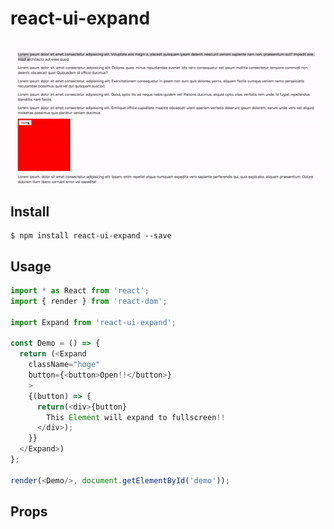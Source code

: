 # react-ui-expand

![](./assets/example.gif)

## Install

```
$ npm install react-ui-expand --save
```

## Usage

```js
import * as React from 'react';
import { render } from 'react-dom';

import Expand from 'react-ui-expand';

const Demo = () => {
  return (<Expand 
    className="hoge" 
    button={<button>Open!!</button>}
    >
    {(button) => {
      return(<div>{button}
        This Element will expand to fullscreen!!
      </div>);
    }}
  </Expand>)
};

render(<Demo/>, document.getElementById('demo'));
```

## Props

